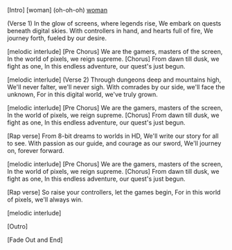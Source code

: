 [Intro]
[woman] (oh-oh-oh)
[woman](ooh-yeah)

(Verse 1)
In the glow of screens, where legends rise,
We embark on quests beneath digital skies.
With controllers in hand, and hearts full of fire,
We journey forth, fueled by our desire.

[melodic interlude]
[Pre Chorus]
We are the gamers, masters of the screen,
In the world of pixels, we reign supreme.
[Chorus]
From dawn till dusk, we fight as one,
In this endless adventure, our quest's just begun.

[melodic interlude]
(Verse 2)
Through dungeons deep and mountains high,
We'll never falter, we'll never sigh.
With comrades by our side, we'll face the unknown,
For in this digital world, we've truly grown.

[melodic interlude]
[Pre Chorus]
We are the gamers, masters of the screen,
In the world of pixels, we reign supreme.
[Chorus]
From dawn till dusk, we fight as one,
In this endless adventure, our quest's just begun.

[Rap verse]
From 8-bit dreams to worlds in HD,
We'll write our story for all to see.
With passion as our guide, and courage as our sword,
We'll journey on, forever forward.

[melodic interlude]
[Pre Chorus]
We are the gamers, masters of the screen,
In the world of pixels, we reign supreme.
[Chorus]
From dawn till dusk, we fight as one,
In this endless adventure, our quest's just begun.

[Rap verse]
So raise your controllers, let the games begin,
For in this world of pixels, we'll always win.

[melodic interlude]

[Outro]

[Fade Out and End]